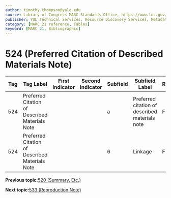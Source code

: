 ```yaml
---
author: timothy.thompson@yale.edu
source: Library of Congress MARC Standards Office, https://www.loc.gov/marc/bibliographic/bd524.html
publisher: YUL Technical Services, Resource Discovery Services, Metadata Services Unit
category: [MARC 21 reference, Tables]
keyword: [MARC 21, Bibliographic]
---
```


# 524 \(Preferred Citation of Described Materials Note\)

|Tag|Tag Label|First Indicator|Second Indicator|Subfield|Subfield Label|Repeatable|
|---|---------|---------------|----------------|--------|--------------|----------|
|524|Preferred Citation of Described Materials Note| | |a|Preferred citation of described materials note|F|
|524|Preferred Citation of Described Materials Note| | |6|Linkage|F|

**Previous topic:**[520 \(Summary, Etc.\)](../tables/520_bib_table.md)

**Next topic:**[533 \(Reproduction Note\)](../tables/533_bib_table.md)

